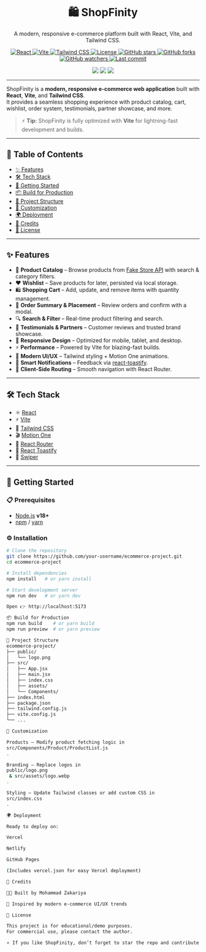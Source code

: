 <h1 align="center">🛍️ ShopFinity</h1>
<p align="center">A modern, responsive e-commerce platform built with React, Vite, and Tailwind CSS.</p>

<p align="center">
  <a href="https://react.dev/">
    <img src="https://img.shields.io/badge/React-18-blue?logo=react&logoColor=white" alt="React"/>
  </a>
  <a href="https://vitejs.dev/">
    <img src="https://img.shields.io/badge/Vite-Fast-purple?logo=vite&logoColor=yellow" alt="Vite"/>
  </a>
  <a href="https://tailwindcss.com/">
    <img src="https://img.shields.io/badge/Tailwind-CSS-06B6D4?logo=tailwindcss&logoColor=white" alt="Tailwind CSS"/>
  </a>
  <a href="https://opensource.org/licenses/MIT">
    <img src="https://img.shields.io/badge/License-MIT-green.svg" alt="License"/>
  </a>
  <a href="https://github.com/MohammadZakariya786/Shopfinity/stargazers">
    <img src="https://img.shields.io/github/stars/MohammadZakariya786/Shopfinity?style=social" alt="GitHub stars"/>
  </a>
  <a href="https://github.com/MohammadZakariya786/Shopfinity/network/members">
    <img src="https://img.shields.io/github/forks/MohammadZakariya786/Shopfinity?style=social" alt="GitHub forks"/>
  </a>
  <a href="https://github.com/MohammadZakariya786/Shopfinity/watchers">
    <img src="https://img.shields.io/github/watchers/MohammadZakariya786/Shopfinity?style=social" alt="GitHub watchers"/>
  </a>
  <a href="https://github.com/MohammadZakariya786/Shopfinity/commits/main">
    <img src="https://img.shields.io/github/last-commit/MohammadZakariya786/Shopfinity" alt="Last commit"/>
  </a>
</p>

<p align="center">
  <a href="#"><img src="https://img.shields.io/badge/Build-Passing-brightgreen?style=flat-square" /></a>
  <a href="#"><img src="https://img.shields.io/badge/Maintained-Yes-blue?style=flat-square" /></a>
  <a href="#"><img src="https://img.shields.io/badge/Contributions-Welcome-orange?style=flat-square" /></a>
</p>

---

ShopFinity is a **modern, responsive e-commerce web application** built with **React**, **Vite**, and **Tailwind CSS**.  
It provides a seamless shopping experience with product catalog, cart, wishlist, order system, testimonials, partner showcase, and more.  

> ⚡ **Tip:** ShopFinity is fully optimized with **Vite** for lightning-fast development and builds.  

---

## 📑 Table of Contents
- [✨ Features](#-features)
- [🛠️ Tech Stack](#️-tech-stack)
- [🚀 Getting Started](#-getting-started)
- [📦 Build for Production](#-build-for-production)
- [📂 Project Structure](#-project-structure)
- [🎨 Customization](#-customization)
- [🌍 Deployment](#-deployment)
- [🙌 Credits](#-credits)
- [📜 License](#-license)

---

## ✨ Features  

- 🛒 **Product Catalog** – Browse products from [Fake Store API](https://fakestoreapi.com/) with search & category filters.  
- ❤️ **Wishlist** – Save products for later, persisted via local storage.  
- 🛍️ **Shopping Cart** – Add, update, and remove items with quantity management.  
- 🚚 **Order Summary & Placement** – Review orders and confirm with a modal.  
- 🔍 **Search & Filter** – Real-time product filtering and search.  
- 🌟 **Testimonials & Partners** – Customer reviews and trusted brand showcase.  
- 📱 **Responsive Design** – Optimized for mobile, tablet, and desktop.  
- ⚡ **Performance** – Powered by Vite for blazing-fast builds.  
- 🎨 **Modern UI/UX** – Tailwind styling + Motion One animations.  
- 🔔 **Smart Notifications** – Feedback via [react-toastify](https://fkhadra.github.io/react-toastify/introduction/).  
- 🧭 **Client-Side Routing** – Smooth navigation with React Router.  

---

## 🛠️ Tech Stack  

- ⚛️ [React](https://react.dev/)  
- ⚡ [Vite](https://vitejs.dev/)  
- 🎨 [Tailwind CSS](https://tailwindcss.com/)  
- 🎬 [Motion One](https://motion.dev/)  
- 🧭 [React Router](https://reactrouter.com/)  
- 🔔 [React Toastify](https://fkhadra.github.io/react-toastify/introduction/)  
- 🎠 [Swiper](https://swiperjs.com/)  

---

## 🚀 Getting Started  

### 📋 Prerequisites  
- [Node.js](https://nodejs.org/) **v18+**  
- [npm](https://www.npmjs.com/) / [yarn](https://yarnpkg.com/)  

### ⚙️ Installation  

```bash
# Clone the repository
git clone https://github.com/your-username/ecommerce-project.git
cd ecommerce-project

# Install dependencies
npm install   # or yarn install

# Start development server
npm run dev   # or yarn dev

Open 👉 http://localhost:5173

📦 Build for Production
npm run build    # or yarn build
npm run preview  # or yarn preview

📂 Project Structure
ecommerce-project/
├── public/
│   └── logo.png
├── src/
│   ├── App.jsx
│   ├── main.jsx
│   ├── index.css
│   ├── assets/
│   └── Components/
├── index.html
├── package.json
├── tailwind.config.js
├── vite.config.js
└── ...

🎨 Customization

Products – Modify product fetching logic in
src/Components/Product/ProductList.js
.

Branding – Replace logos in
public/logo.png
 & src/assets/logo.webp
.

Styling – Update Tailwind classes or add custom CSS in
src/index.css
.

🌍 Deployment

Ready to deploy on:

Vercel

Netlify

GitHub Pages

(Includes vercel.json for easy Vercel deployment)

🙌 Credits

👨‍💻 Built by Mohammad Zakariya

🎨 Inspired by modern e-commerce UI/UX trends

📜 License

This project is for educational/demo purposes.
For commercial use, please contact the author.

⭐ If you like ShopFinity, don’t forget to star the repo and contribute!
